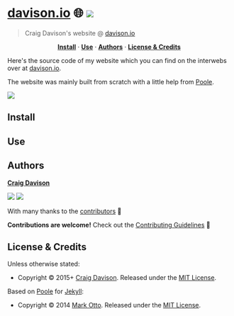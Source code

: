 # [davison.io](https://davison.io/davison.io/) :globe_with_meridians: [![](https://img.shields.io/travis/davisonio/dotfiles.svg?style=flat-square)](https://travis-ci.org/davisonio/davison.io)

> Craig Davison's website @ [davison.io](http://davison.io)

<p align="center">
<b><a href="#install">Install</a></b>
·
<b><a href="#use">Use</a></b>
·
<b><a href="#authors">Authors</a></b>
·
<b><a href="#license--credits">License & Credits</a></b>
</p>

Here's the source code of my website which you can find on the interwebs over at [davison.io](https://davison.io).

The website was mainly built from scratch with a little help from [Poole](http://getpoole.com).

![](https://davison.io/davison.io/1.png)

## Install

## Use

## Authors

**[Craig Davison](https://davison.io)**

[![](https://img.shields.io/github/followers/davisonio.svg?style=social&label=Follow%20davisonio)](https://github.com/davisonio) [![](https://img.shields.io/twitter/follow/davisonio.svg?style=social)](https://twitter.com/davisonio)

With many thanks to the [contributors](https://github.com/davisonio/davison.io/graphs/contributors) :clap:

**Contributions are welcome!** Check out the [Contributing Guidelines](https://github.com/davisonio/davison.io/blob/master/CONTRIBUTING.md) :raised_hands:

## License & Credits

Unless otherwise stated:

- Copyright © 2015+ [Craig Davison](https://davison.io). Released under the [MIT License](http://davisonio.mit-license.org/2015).

Based on [Poole](http://getpoole.com) for [Jekyll](http://jekyllrb.com):

- Copyright © 2014 [Mark Otto](http://markdotto.com). Released under the [MIT License](https://github.com/poole/poole/blob/master/LICENSE.md).
